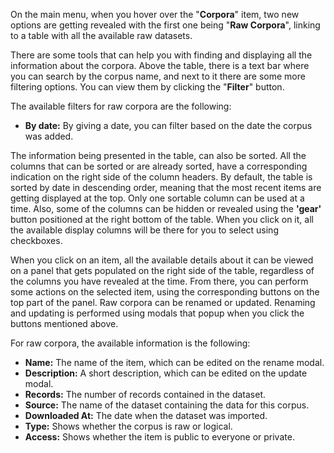 On the main menu, when you hover over the "**Corpora**" item, two new options are getting revealed with the first one being "**Raw Corpora**", linking to a table with all the available raw datasets.

There are some tools that can help you with finding and displaying all the information about the corpora. Above the table, there is a text bar where you can search by the corpus name, and next to it there are some more filtering options. You can view them by clicking the "**Filter**" button.

The available filters for raw corpora are the following:
- **By date:** By giving a date, you can filter based on the date the corpus was added.

The information being presented in the table, can also be sorted. All the columns that can be sorted or are already sorted, have a corresponding indication on the right side of the column headers. By default, the table is sorted by date in descending order, meaning that the most recent items are getting displayed at the top. Only one sortable column can be used at a time. Also, some of the columns can be hidden or revealed using the **'gear'** button positioned at the right bottom of the table. When you click on it, all the available display columns will be there for you to select using checkboxes.

When you click on an item, all the available details about it can be viewed on a panel that gets populated on the right side of the table, regardless of the columns you have revealed at the time. From there, you can perform some actions on the selected item, using the corresponding buttons on the top part of the panel. Raw corpora can be renamed or updated. Renaming and updating is performed using modals that popup when you click the buttons mentioned above.

For raw corpora, the available information is the following:
- **Name:** The name of the item, which can be edited on the rename modal.
- **Description:** A short description, which can be edited on the update modal.
- **Records:** The number of records contained in the dataset.
- **Source:** The name of the dataset containing the data for this corpus.
- **Downloaded At:** The date when the dataset was imported.
- **Type:** Shows whether the corpus is raw or logical.
- **Access:** Shows whether the item is public to everyone or private.